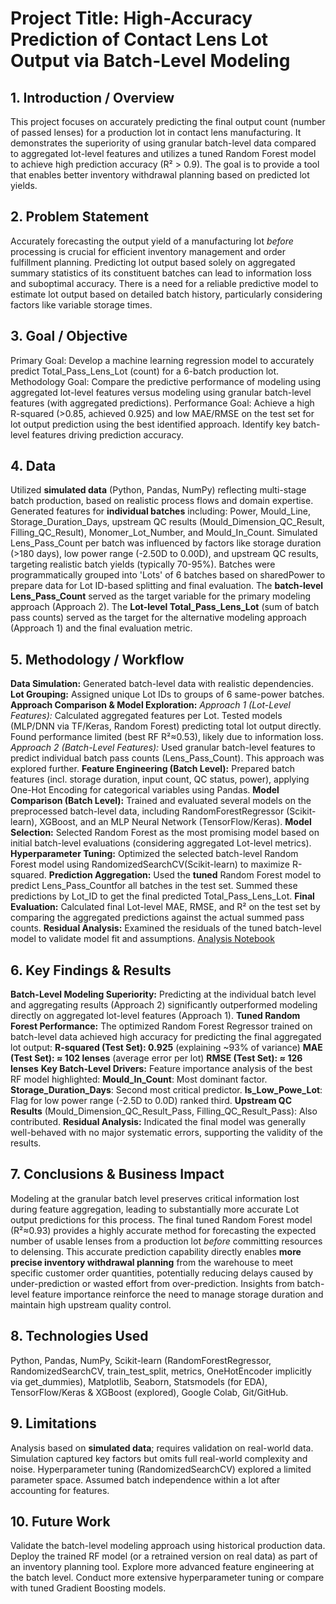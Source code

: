 # Project Title: High-Accuracy Prediction of Contact Lens Lot Output via Batch-Level Modeling

## 1. Introduction / Overview

This project focuses on accurately predicting the final output count (number of passed lenses) for a production lot in contact lens manufacturing.
It demonstrates the superiority of using granular batch-level data compared to aggregated lot-level features and utilizes a tuned Random Forest model to achieve high prediction accuracy (R² > 0.9).
The goal is to provide a tool that enables better inventory withdrawal planning based on predicted lot yields.
## 2. Problem Statement

Accurately forecasting the output yield of a manufacturing lot *before* processing is crucial for efficient inventory management and order fulfillment planning.
Predicting lot output based solely on aggregated summary statistics of its constituent batches can lead to information loss and suboptimal accuracy.
There is a need for a reliable predictive model to estimate lot output based on detailed batch history, particularly considering factors like variable storage times.
## 3. Goal / Objective

Primary Goal: Develop a machine learning regression model to accurately predict Total_Pass_Lens_Lot (count) for a 6-batch production lot.
Methodology Goal: Compare the predictive performance of modeling using aggregated lot-level features versus modeling using granular batch-level features (with aggregated predictions).
Performance Goal: Achieve a high R-squared (>0.85, achieved 0.925) and low MAE/RMSE on the test set for lot output prediction using the best identified approach.
Identify key batch-level features driving prediction accuracy.
## 4. Data

Utilized **simulated data** (Python, Pandas, NumPy) reflecting multi-stage batch production, based on realistic process flows and domain expertise.
Generated features for **individual batches** including: Power, Mould_Line, Storage_Duration_Days, upstream QC results (Mould_Dimension_QC_Result, Filling_QC_Result), Monomer_Lot_Number, and Mould_In_Count.
Simulated Lens_Pass_Count per batch was influenced by factors like storage duration (>180 days), low power range (-2.50D to 0.00D), and upstream QC results, targeting realistic batch yields (typically 70-95%).
Batches were programmatically grouped into 'Lots' of 6 batches based on sharedPower to prepare data for Lot ID-based splitting and final evaluation.
The **batch-level Lens_Pass_Count** served as the target variable for the primary modeling approach (Approach 2).
The **Lot-level Total_Pass_Lens_Lot** (sum of batch pass counts) served as the target for the alternative modeling approach (Approach 1) and the final evaluation metric.
## 5. Methodology / Workflow

**Data Simulation:** Generated batch-level data with realistic dependencies.
**Lot Grouping:** Assigned unique Lot IDs to groups of 6 same-power batches.
**Approach Comparison & Model Exploration:**
*Approach 1 (Lot-Level Features):* Calculated aggregated features per Lot. Tested models (MLP/DNN via TF/Keras, Random Forest) predicting total lot output directly. Found performance limited (best RF R²≈0.53), likely due to information loss.
*Approach 2 (Batch-Level Features):* Used granular batch-level features to predict individual batch pass counts (Lens_Pass_Count). This approach was explored further.
**Feature Engineering (Batch Level):** Prepared batch features (incl. storage duration, input count, QC status, power), applying One-Hot Encoding for categorical variables using Pandas.
**Model Comparison (Batch Level):** Trained and evaluated several models on the preprocessed batch-level data, including RandomForestRegressor (Scikit-learn), XGBoost, and an MLP Neural Network (TensorFlow/Keras).
**Model Selection:** Selected Random Forest as the most promising model based on initial batch-level evaluations (considering aggregated Lot-level metrics).
**Hyperparameter Tuning:** Optimized the selected batch-level Random Forest model using RandomizedSearchCV(Scikit-learn) to maximize R-squared.
**Prediction Aggregation:** Used the **tuned** Random Forest model to predict Lens_Pass_Countfor all batches in the test set. Summed these predictions by Lot_ID to get the final predicted Total_Pass_Lens_Lot.
**Final Evaluation:** Calculated final Lot-level MAE, RMSE, and R² on the test set by comparing the aggregated predictions against the actual summed pass counts.
**Residual Analysis:** Examined the residuals of the tuned batch-level model to validate model fit and assumptions.
[Analysis Notebook](Project_3_Lot_Output_Prediction.ipynb)


## 6. Key Findings & Results

**Batch-Level Modeling Superiority:** Predicting at the individual batch level and aggregating results (Approach 2) significantly outperformed modeling directly on aggregated lot-level features (Approach 1).
**Tuned Random Forest Performance:** The optimized Random Forest Regressor trained on batch-level data achieved high accuracy for predicting the final aggregated lot output:
**R-squared (Test Set): 0.925** (explaining ~93% of variance)
**MAE (Test Set): ≈ 102 lenses** (average error per lot)
**RMSE (Test Set): ≈ 126 lenses**
**Key Batch-Level Drivers:** Feature importance analysis of the best RF model highlighted:
**Mould_In_Count**: Most dominant factor.
**Storage_Duration_Days**: Second most critical predictor.
**Is_Low_Powe_Lot**: Flag for low power range (-2.5D to 0.0D) ranked third.
**Upstream QC Results** (Mould_Dimension_QC_Result_Pass, Filling_QC_Result_Pass): Also contributed.
**Residual Analysis:** Indicated the final model was generally well-behaved with no major systematic errors, supporting the validity of the results.
## 7. Conclusions & Business Impact

Modeling at the granular batch level preserves critical information lost during feature aggregation, leading to substantially more accurate Lot output predictions for this process.
The final tuned Random Forest model (R²≈0.93) provides a highly accurate method for forecasting the expected number of usable lenses from a production lot *before* committing resources to delensing.
This accurate prediction capability directly enables **more precise inventory withdrawal planning** from the warehouse to meet specific customer order quantities, potentially reducing delays caused by under-prediction or wasted effort from over-prediction.
Insights from batch-level feature importance reinforce the need to manage storage duration and maintain high upstream quality control.
## 8. Technologies Used

Python, Pandas, NumPy, Scikit-learn (RandomForestRegressor, RandomizedSearchCV, train_test_split, metrics, OneHotEncoder implicitly via get_dummies), Matplotlib, Seaborn, Statsmodels (for EDA), TensorFlow/Keras & XGBoost (explored), Google Colab, Git/GitHub.
## 9. Limitations

Analysis based on **simulated data**; requires validation on real-world data.
Simulation captured key factors but omits full real-world complexity and noise.
Hyperparameter tuning (RandomizedSearchCV) explored a limited parameter space.
Assumed batch independence within a lot after accounting for features.
## 10. Future Work

Validate the batch-level modeling approach using historical production data.
Deploy the trained RF model (or a retrained version on real data) as part of an inventory planning tool.
Explore more advanced feature engineering at the batch level.
Conduct more extensive hyperparameter tuning or compare with tuned Gradient Boosting models.
